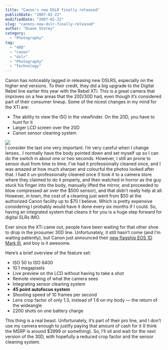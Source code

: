 ```yaml
---
title: "Canon's new DSLR finally released"
publishDate: "2007-02-22"
modifiedDate: "2007-02-22"
slug: "canons-new-dslr-finally-released"
author: "Duane Storey"
category:
  - "Photography"
tag:
  - "40D"
  - "canon"
  - "dslr"
  - "Photography"
  - "Technology"
---
```


Canon has noticeably lagged in releasing new DSLRS, especially on the higher end versions. To their credit, they did a big upgrade to the Digital Rebel line earlier this year with the Rebel XTi. This is a great camera that improves on a few areas that the 20D/30D had, even though it’s considered part of their consumer lineup. Some of the nicest changes in my mind for the XTi are:

- The ability to view the ISO in the viewfinder. On the 20D, you have to hunt for it
- Larger LCD screen over the 20D
- Canon sensor cleaning system

  
![](http://www.steves-digicams.com/images7/canon_eos1dmark3_450.jpg)  
I consider the last one very important. I’m very careful when I change lenses.. I normally have the body pointed down and set myself up so I can do the switch in about one or two seconds. However, I still an prone to sensor dust from time to time. I’ve had it professionally cleaned once, and I was amazed at how much sharper and colourful the photos looked after that. I had it un-professionally cleaned once (I took it to a camera store where they claimed to do it properly, and then watched in horror as the guy stuck his finger into the body, manually lifted the mirror, and proceeded to blow compressed air over the $500 sensor), and that didn’t really help at all. However, in town, the cost of a cleaning just went from $50 at the authorized Canon facility up to $70 I believe. Which is pretty expensive considering I probably would have it done every six months if I could. So, having an integrated system that cleans it for you is a huge step forward for digital SLRs IMO.

Ever since the XTi came out, people have been waiting for that other shoe to drop in the prosumer 30D line. Unfortunately, it still hasn’t come (and I’m waiting patiently), but Canon just announced their [new flagship EOS 1D Mark III](http://www.steves-digicams.com/pr/canon_02212007_1dmark3_pr.html), and boy is it awesome.

Here’s a brief overview of the feature set:

- ISO 50 to ISO 6400
- 10.1 megapixels
- Live preview on the LCD without having to take a shot
- Remote viewing of what the camera sees
- Integrating sensor cleaning system
- **45 point autofocus system**
- Shooting speed of 10 frames per second
- Lens crop factor of only 1.3, instead of 1.6 on my body — the return of the wideangle
- 2200 shots on one battery charge

This thing is a real beast. Unfortunately, it’s part of their pro line, and I don’t use my camera enough to justify paying that amount of cash for it (I think the MSRP is around $3999 or something). So, I’ll sit and wait for the next version of the 30D, with hopefully a reduced crop factor and the sensor cleaning system.